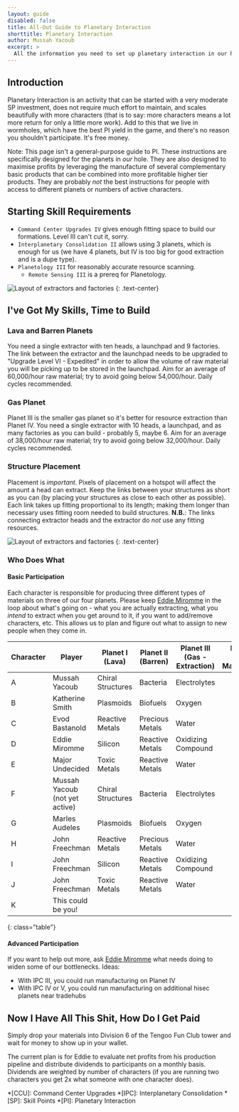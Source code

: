 ```yaml
---
layout: guide
disabled: false
title: All-Out Guide to Planetary Interaction
shorttitle: Planetary Interaction
author: Mussah Yacoub
excerpt: >
  All the information you need to set up planetary interaction in our home wormhole so as to maximize profits by cooperating with others.
---
```


## Introduction

Planetary Interaction is an activity that can be started with a very moderate SP investment, does not require much effort to maintain, and scales beautifully with more characters (that is to say: more characters means a lot more return for only a little more work).  Add to this that we live in wormholes, which have the best PI yield in the game, and there's no reason you shouldn't participate.  It's free money.

Note: This page isn't a general-purpose guide to PI.  These instructions are specifically designed for the planets in *our* hole.  They are also designed to maximise profits by leveraging the manufacture of several complementary basic products that can be combined into more profitable higher tier products.  They are probably *not* the best instructions for people with access to different planets or numbers of active characters.

## Starting Skill Requirements

- `Command Center Upgrades IV` gives enough fitting space to build our formations.  Level III can't cut it, sorry.
- `Interplanetary Consolidation II` allows using 3 planets, which is enough for us (we have 4 planets, but IV is too big for good extraction and is a dupe type).
- `Planetology III` for reasonably accurate resource scanning.
  - `Remote Sensing III` is a prereq for Planetology.

![Layout of extractors and factories]({{site.baseurl}}/img/piskills.png)
{: .text-center}

## I've Got My Skills, Time to Build

### Lava and Barren Planets

You need a single extractor with ten heads, a launchpad and 9 factories.  The link between the extractor and the launchpad needs to be upgraded to "Upgrade Level VI - Expedited" in order to allow the volume of raw material you will be picking up to be stored in the launchpad.  Aim for an average of 60,000/hour raw material; try to avoid going below 54,000/hour.  Daily cycles recommended.

### Gas Planet

Planet III is the smaller gas planet so it's better for resource extraction than Planet IV.  You need a single extractor with 10 heads, a launchpad, and as many factories as you can build - probably 5, maybe 6.  Aim for an average of 38,000/hour raw material; try to avoid going below 32,000/hour.  Daily cycles recommended.

### Structure Placement

Placement is *important*.  Pixels of placement on a hotspot will affect the amount a head can extract.  Keep the links between your structures as short as you can (by placing your structures as close to each other as possible).  Each link takes up fitting proportional to its length; making them longer than necessary uses fitting room needed to build structures.  **N.B.**: The links connecting extractor heads and the extractor do *not* use any fitting resources.

![Layout of extractors and factories]({{site.baseurl}}/img/pi.png)
{: .text-center}

### Who Does What

#### Basic Participation

Each character is responsible for producing three different types of materials on three of our four planets.  Please keep [Eddie Miromme](http://evewho.com/pilot/Eddie+Miromme) in the loop about what's going on - what you are actually extracting, what you _intend_ to extract when you get around to it, if you want to add/remove characters, etc.  This allows us to plan and figure out what to assign to new people when they come in.

| Character | Player                         | Planet I (Lava)   | Planet II (Barren) | Planet III (Gas - Extraction) | Planet IV (Gas - Manufacture) |
|-----------|--------------------------------|-------------------|--------------------|-------------------------------|-------------------------------|
| A         | Mussah Yacoub                  | Chiral Structures | Bacteria           | Electrolytes                  |                               |
| B         | Katherine Smith                | Plasmoids         | Biofuels           | Oxygen                        |                               |
| C         | Evod Bastanold                 | Reactive Metals   | Precious Metals    | Water                         |                               |
| D         | Eddie Miromme                  | Silicon           | Reactive Metals    | Oxidizing Compound            |                               |
| E         | Major Undecided                | Toxic Metals      | Reactive Metals    | Water                         |                               |
| F         | Mussah Yacoub (not yet active) | Chiral Structures | Bacteria           | Electrolytes                  |                               |
| G         | Marles Audeles                 | Plasmoids         | Biofuels           | Oxygen                        |                               |
| H         | John Freechman                 | Reactive Metals   | Precious Metals    | Water                         |                               |
| I         | John Freechman                 | Silicon           | Reactive Metals    | Oxidizing Compound            |                               |
| J         | John Freechman                 | Toxic Metals      | Reactive Metals    | Water                         |                               |
| K         | This could be you!             |                   |                    |                               |                               |
{: class="table"}

#### Advanced Participation

If you want to help out more, ask [Eddie Miromme](http://evewho.com/pilot/Eddie+Miromme) what needs doing to widen some of our bottlenecks.  Ideas:

- With IPC III, you could run manufacturing on Planet IV
- With IPC IV or V, you could run manufacturing on additional hisec planets near tradehubs

## Now I Have All This Shit, How Do I Get Paid

Simply drop your materials into Division 6 of the Tengoo Fun Club tower and wait for money to show up in your wallet.

The current plan is for Eddie to evaluate net profits from his production pipeline and distribute dividends to participants on a monthly basis.  Dividends are weighted by number of characters (if you are running two characters you get 2x what someone with one character does).

*[CCU]: Command Center Upgrades
*[IPC]: Interplanetary Consolidation
*[SP]: Skill Points
*[PI]: Planetary Interaction
